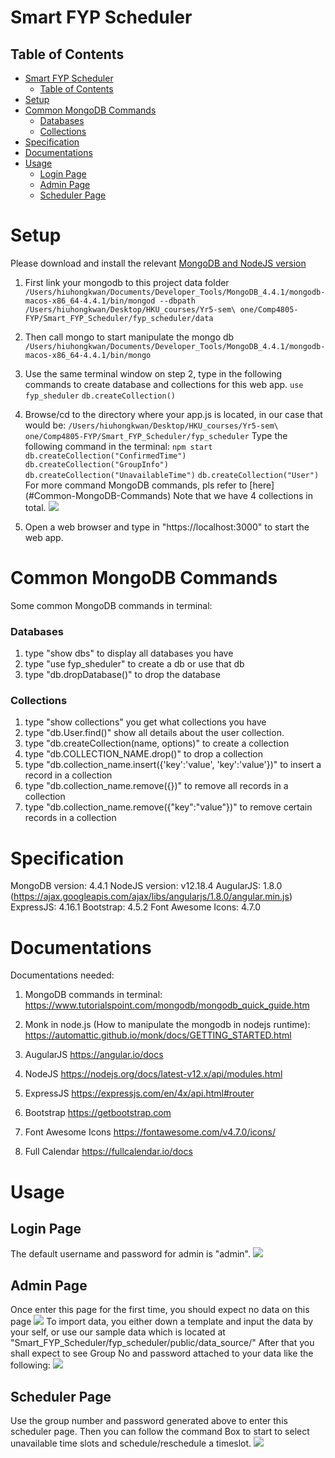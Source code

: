 Smart FYP Scheduler
===
## Table of Contents

* [Smart FYP Scheduler](#smart-fyp-scheduler)
   * [Table of Contents](#table-of-contents)
* [Setup](#setup)
* [Common MongoDB Commands](#common-mongodb-commands)
    * [Databases](#databases)
    * [Collections](#collections)
* [Specification](#specification)
* [Documentations](#documentations)
* [Usage](#usage)
   * [Login Page](#login-page)
   * [Admin Page](#admin-page)
   * [Scheduler Page](#scheduler-page)

Setup
===
Please download and install the relevant [MongoDB and NodeJS version](#Specification)

1. First link your mongodb to this project data folder
`/Users/hiuhongkwan/Documents/Developer_Tools/MongoDB_4.4.1/mongodb-macos-x86_64-4.4.1/bin/mongod --dbpath /Users/hiuhongkwan/Desktop/HKU_courses/Yr5-sem\ one/Comp4805-FYP/Smart_FYP_Scheduler/fyp_scheduler/data`

2. Then call mongo to start manipulate the mongo db
`/Users/hiuhongkwan/Documents/Developer_Tools/MongoDB_4.4.1/mongodb-macos-x86_64-4.4.1/bin/mongo`

3. Use the same terminal window on step 2, type in the following commands to create database and collections for this web app.
`use fyp_sheduler`
`db.createCollection()`

4. Browse/cd to the directory where your app.js is located, in our case that would be:
`/Users/hiuhongkwan/Desktop/HKU_courses/Yr5-sem\ one/Comp4805-FYP/Smart_FYP_Scheduler/fyp_scheduler`
Type the following command in the terminal:
`npm start`
`db.createCollection("ConfirmedTime")`
`db.createCollection("GroupInfo")`
`db.createCollection("UnavailableTime")`
`db.createCollection("User")`
For more command MongoDB commands, pls refer to [here]
(#Common-MongoDB-Commands)
Note that we have 4 collections in total.
![](https://i.imgur.com/LvLcHNR.png)

5. Open a web browser and type in "https://localhost:3000" to start the web app.

Common MongoDB Commands
===
 Some common MongoDB commands in terminal:
 ### Databases
 1. type "show dbs" to display all databases you have
 2. type "use fyp_sheduler" to create a db or use that db
 3. type "db.dropDatabase()" to drop the database
 
 ### Collections
 1. type "show collections" you get what collections you have
 2. type "db.User.find()" show all details about the user collection.
 3. type "db.createCollection(name, options)" to create a collection
 4. type "db.COLLECTION_NAME.drop()" to drop a collection
 5. type "db.collection_name.insert({'key':'value', 'key':'value'})" to insert a record in a collection
 6. type "db.collection_name.remove({})" to remove all records in a collection
 7. type "db.collection_name.remove({"key":"value"})" to remove certain records in a collection
 
Specification
===
MongoDB version: 4.4.1
NodeJS version: v12.18.4
AugularJS: 1.8.0
(https://ajax.googleapis.com/ajax/libs/angularjs/1.8.0/angular.min.js)
ExpressJS: 4.16.1
Bootstrap: 4.5.2
Font Awesome Icons: 4.7.0

Documentations
===
Documentations needed:
1. MongoDB commands in terminal:
https://www.tutorialspoint.com/mongodb/mongodb_quick_guide.htm

2. Monk in node.js (How to manipulate the mongodb in nodejs runtime):
https://automattic.github.io/monk/docs/GETTING_STARTED.html

3. AugularJS
https://angular.io/docs

4. NodeJS
https://nodejs.org/docs/latest-v12.x/api/modules.html

5. ExpressJS 
https://expressjs.com/en/4x/api.html#router

6. Bootstrap
https://getbootstrap.com

7. Font Awesome Icons
https://fontawesome.com/v4.7.0/icons/

8. Full Calendar
https://fullcalendar.io/docs

Usage
===

Login Page
---
The default username and password for admin is "admin".
![](https://i.imgur.com/7c3Qf9v.png)

Admin Page
---
Once enter this page for the first time, you should expect no data on this page
![](https://i.imgur.com/irYPloQ.png)
To import data, you either down a template and input the data by your self, or use our sample data which is located at "Smart_FYP_Scheduler/fyp_scheduler/public/data_source/"
After that you shall expect to see Group No and password attached to your data like the following:
![](https://i.imgur.com/tpIQwTX.png)

Scheduler Page
---
Use the group number and password generated above to enter this scheduler page. Then you can follow the command Box to start to select unavailable time slots and schedule/reschedule a timeslot.
![](https://i.imgur.com/ZZSq4NP.png)
